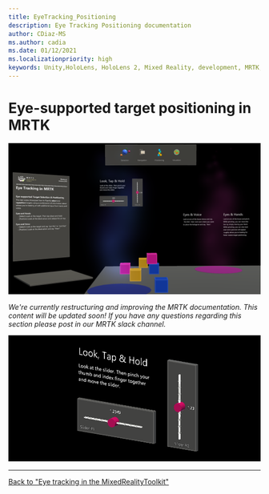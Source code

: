 ```yaml
---
title: EyeTracking_Positioning
description: Eye Tracking Positioning documentation
author: CDiaz-MS
ms.author: cadia
ms.date: 01/12/2021
ms.localizationpriority: high
keywords: Unity,HoloLens, HoloLens 2, Mixed Reality, development, MRTK, EyeTracking,
---
```


# Eye-supported target positioning in MRTK

![MRTK Eye Traking Positioning](../images/eye-tracking/mrtk_et_positioning.png)

<!-- TODO: Add content -->
_We're currently restructuring and improving the MRTK documentation.
This content will be updated soon!
If you have any questions regarding this section please post in our MRTK slack channel._

![MRTK Slider positioning](../images/eye-tracking/mrtk_et_positioning_slider.png)

---
[Back to "Eye tracking in the MixedRealityToolkit"](EyeTracking_Main.md)
